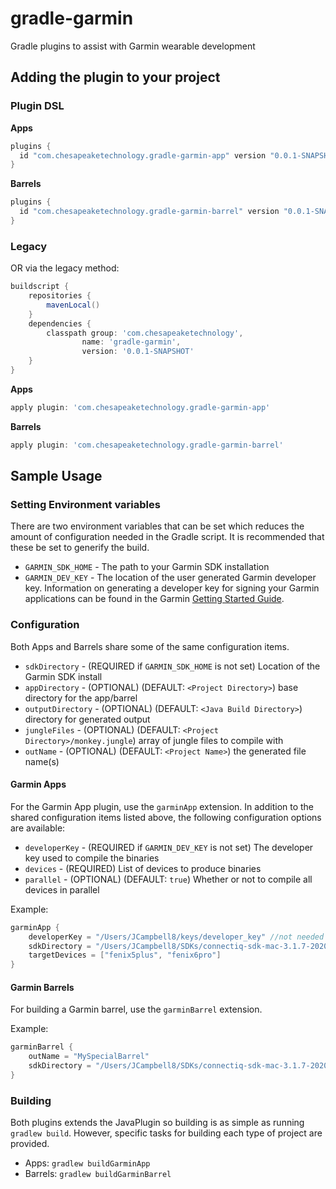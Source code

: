 # gradle-garmin

Gradle plugins to assist with Garmin wearable development

## Adding the plugin to your project
### Plugin DSL
**Apps**
```groovy
plugins {
  id "com.chesapeaketechnology.gradle-garmin-app" version "0.0.1-SNAPSHOT"
}
```
**Barrels**

```groovy
plugins {
  id "com.chesapeaketechnology.gradle-garmin-barrel" version "0.0.1-SNAPSHOT"
}
```

### Legacy
OR via the legacy method:
```groovy
buildscript {
    repositories {
        mavenLocal()
    }
    dependencies {
        classpath group: 'com.chesapeaketechnology',
                name: 'gradle-garmin',
                version: '0.0.1-SNAPSHOT'
    }
}
```

**Apps**
```groovy
apply plugin: 'com.chesapeaketechnology.gradle-garmin-app'
```

**Barrels**
```groovy
apply plugin: 'com.chesapeaketechnology.gradle-garmin-barrel' 
```

## Sample Usage

### Setting Environment variables
There are two environment variables that can be set which reduces the amount of configuration needed in the Gradle 
script. It is recommended that these be set to generify the build.

* `GARMIN_SDK_HOME` - The path to your Garmin SDK installation
* `GARMIN_DEV_KEY` - The location of the user generated Garmin developer key. Information on generating a developer key
for signing your Garmin applications can be found in the Garmin [Getting Started Guide](https://developer.garmin.com/connect-iq/programmers-guide/getting-started).

### Configuration
Both Apps and Barrels share some of the same configuration items.

* `sdkDirectory` - (REQUIRED if `GARMIN_SDK_HOME` is not set) Location of the Garmin SDK install
* `appDirectory` - (OPTIONAL) (DEFAULT: `<Project Directory>`) base directory for the app/barrel
* `outputDirectory` - (OPTIONAL) (DEFAULT: `<Java Build Directory>`) directory for generated output
* `jungleFiles` - (OPTIONAL) (DEFAULT: `<Project Directory>/monkey.jungle`) array of jungle files to compile with
* `outName` - (OPTIONAL) (DEFAULT: `<Project Name>`) the generated file name(s)

#### Garmin Apps

For the Garmin App plugin, use the `garminApp` extension. In addition to the shared configuration items listed above, 
the following configuration options are available:

* `developerKey` - (REQUIRED if `GARMIN_DEV_KEY` is not set) The developer key used to compile the binaries
* `devices` - (REQUIRED) List of devices to produce binaries
* `parallel` - (OPTIONAL) (DEFAULT: `true`) Whether or not to compile all devices in parallel

Example:
```groovy
garminApp {
    developerKey = "/Users/JCampbell8/keys/developer_key" //not needed if GARMIN_DEV_KEY is set
    sdkDirectory = "/Users/JCampbell8/SDKs/connectiq-sdk-mac-3.1.7-2020-01-23-a3869d977" //not needed if GARMIN_SDK_HOME is set
    targetDevices = ["fenix5plus", "fenix6pro"]
}
```

#### Garmin Barrels

For building a Garmin barrel, use the `garminBarrel` extension.

Example:
```groovy
garminBarrel {
    outName = "MySpecialBarrel"
    sdkDirectory = "/Users/JCampbell8/SDKs/connectiq-sdk-mac-3.1.7-2020-01-23-a3869d977" //not needed if GARMIN_SDK_HOME is set
}
```

### Building
Both plugins extends the JavaPlugin so building is as simple as running `gradlew build`. However, specific tasks for
building each type of project are provided.

* Apps: `gradlew buildGarminApp`
* Barrels: `gradlew buildGarminBarrel`